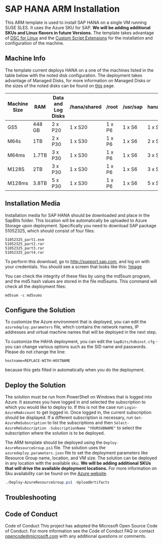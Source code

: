 # SAP HANA ARM Installation
This ARM template is used to install SAP HANA on a single VM running SUSE SLES. It uses the Azure SKU for SAP. **We will be adding additional SKUs and Linux flavors in future Versions.** The template takes advantage of [DSC for Linux](https://github.com/Azure/azure-linux-extensions/tree/master/DSC) and the [Custom Script Extensions](https://github.com/Azure/azure-linux-extensions/tree/master/CustomScript) for the installation and configuration of the machine.

## Machine Info
The template current deploys HANA on a one of the machines listed in the table below with the noted disk configuration.  The deployment takes advantage of Managed Disks, for more information on Managed Disks or the sizes of the noted disks can be found on [this](https://docs.microsoft.com/en-us/azure/storage/storage-managed-disks-overview#pricing-and-billing) page.

Machine Size | RAM | Data and Log Disks | /hana/shared | /root | /usr/sap | hana/backup
------------ | --- | ------------------ | ------------ | ----- | -------- | -----------
GS5 | 448 GB | 2 x P20 | 1 x S20 | 1 x P6 | 1 x S6 | 1 x S30
M64s | 1TB | 2 x P30 | 1 x S30 | 1 x P6 | 1 x S6 | 2 x S30
M64ms | 1.7TB | 3 x P30 | 1 x S30 | 1 x P6 | 1 x S6 | 3 x S30
M128S | 2TB | 3 x P30 | 1 x S30 | 1 x P6 | 1 x S6 | 3 x S30
M128ms | 3.8TB | 5 x P30 | 1 x S30 | 1 x P6 | 1 x S6 | 5 x S30

## Installation Media
Installation media for SAP HANA should be downloaded and place in the SapBits folder. This location will be automatically be uploaded to Azure Storage upon deployment.  Specifically you need to download SAP package 51052325, which should consist of four files:
```
51052325_part1.exe
51052325_part2.rar
51052325_part3.rar
51052325_part4.rar
```

To perform this download, go to http://support.sap.com, and log on with your credentials.  You should see a screen that looks like this:
[!image](./media/)



You can check the integrity of these files by using the md5sum program, and the md5 hash values are stored in the file md5sums.  This command will check all the deployment files:
```
md5sum -c md5sums
```

## Configure the Solution
To customize the Azure environment that is deployed, you can edit the `azuredeploy.parameters` file, which contains the network names, IP addresses and virtual machine names that will be deployed in the next step.

To customize the HAHA deployment, you can edit the `SapBits/hdbinst.cfg` - you can change various options such as the SID name and passwords.  Please do not change the line:
```
hostname=REPLACE-WITH-HOSTNAME
```
because this gets filled in automatically when you do the deployment.

## Deploy the Solution
The solution must be run from PowerShell on Windows that is logged into Azure. It assumes you have logged in and selected the subscription to which you would like to deploy to. If this is not the case run `Login-AzureRmAccount` to get logged in. Once logged in, the current subscription should be displayed. If a different subscription is necessary, run `Get-AzureRmSubscription` to list the subscriptions and then `Select-AzureRmSubscription -SubscriptionName "YOURSUBNAME"` to select the subscription where the solution is to be deployed.

The ARM template should be deployed using the `Deploy-AzureResourceGroup.ps1` file. The solution uses the `azuredeploy.parameters.json` file to set the deployment parameters like Resource Group name, location, and VM size. The solution can be deployed in any location with the available sku. **We will be adding additional SKUs that will drive the available deployment locations.** For more information on Sku availability can be found on the [Azure website](https://azure.microsoft.com/en-us/pricing/details/cloud-services/).

```powershell
./Deploy-AzureResourceGroup.ps1 -UploadArtifacts
```
## Troubleshooting

## Code of Conduct
Code of Conduct
This project has adopted the Microsoft Open Source Code of Conduct. For more information see the Code of Conduct FAQ or contact [opencode@microsoft.com](mailto:opencode@microsoft.com) with any additional questions or comments.